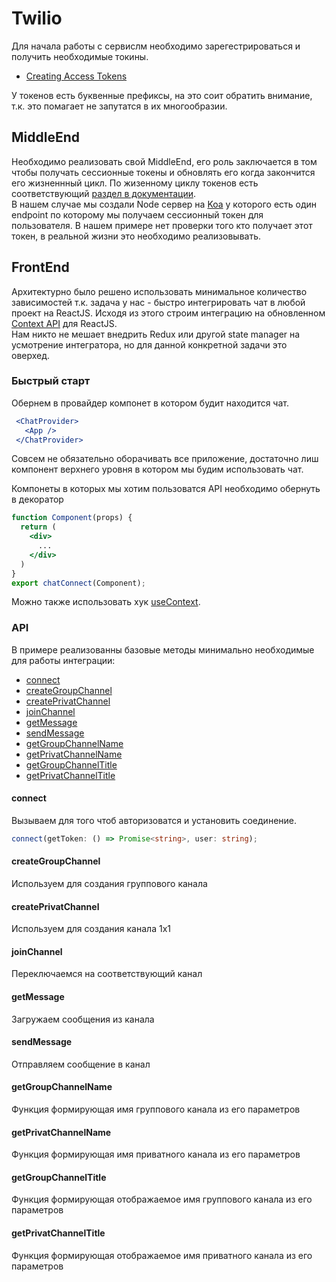 # Twilio

Для начала работы с сервислм необходимо зарегестрироваться и получить необходимые токины.
- [Creating Access Tokens](https://www.twilio.com/docs/chat/create-tokens)

У токенов есть буквенные префиксы, на это соит обратить внимание, т.к. это помагает не запутатся в их многообразии.

## MiddleEnd
Необходимо реализовать свой MiddleEnd, его роль заключается в том чтобы получать сессионные токены и обновлять его когда закончится его жизненнный цикл. По жизенному циклу токенов есть соответствующий [раздел в документации](https://www.twilio.com/docs/chat/access-token-lifecycle). <br/>
В нашем случае мы создали Node сервер на [Koa](https://koajs.com/) у которого есть один endpoint по которому мы получаем сессионный токен для пользователя. В нашем примере нет проверки того кто получает этот токен, в реальной жизни это необходимо реализовывать.

## FrontEnd
Архитектурно было решено использовать минимальное количество зависимостей т.к. задача у нас - быстро интегрировать чат в любой проект на ReactJS.
Исходя из этого строим интеграцию на обновленном [Context API](https://ru.reactjs.org/docs/context.html) для ReactJS.<br/>
Нам никто не мешает внедрить Redux или другой state manager на усмотрение интегратора, но для данной конкретной задачи это оверхед.

### Быстрый старт
Обернем в провайдер компонет в котором будит находится чат.

 ```jsx
  <ChatProvider>
    <App />
  </ChatProvider>
 ```
Совсем не обязательно оборачивать все приложение, достаточно лиш компонент верхнего уровня в котором мы будим использовать чат.

Компонеты в которых мы хотим пользоватся API необходимо обернуть в декоратор
```jsx
function Component(props) {
  return (
    <div>
      ...
    </div>
  )
}
export chatConnect(Component);
```
Можно также использовать хук [useContext](https://ru.reactjs.org/docs/hooks-reference.html#usecontext).

### API
В примере реализованны базовые методы минимально необходимые для работы интеграции:
* [connect](#connect)
* [createGroupChannel](#createGroupChannel)
* [createPrivatChannel](#createPrivatChannel)
* [joinChannel](#joinChannel)
* [getMessage](#getMessage)
* [sendMessage](№sendMessage)
* [getGroupChannelName](#getGroupChannelName)
* [getPrivatChannelName](#getPrivatChannelName)
* [getGroupChannelTitle](#getGroupChannelTitle)
* [getPrivatChannelTitle](#getPrivatChannelTitle)

#### connect
Вызываем для того чтоб авторизоватся и установить соединение.
```typescript
connect(getToken: () => Promise<string>, user: string);
```

#### createGroupChannel
Используем для создания группового канала

#### createPrivatChannel
Используем для создания канала 1х1

#### joinChannel
Переключаемся на соответствующий канал

#### getMessage
Загружаем сообщения из канала

#### sendMessage
Отправляем сообщение в канал

#### getGroupChannelName
Функция формирующая имя группового канала из его параметров

#### getPrivatChannelName
Функция формирующая имя приватного канала из его параметров

#### getGroupChannelTitle
Функция формирующая отображаемое имя группового канала из его параметров

#### getPrivatChannelTitle
Функция формирующая отображаемое имя приватного канала из его параметров

